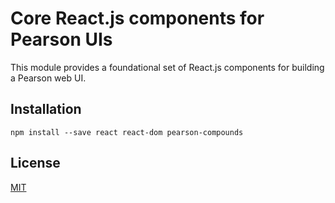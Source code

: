 # Core React.js components for Pearson UIs

This module provides a foundational set of React.js components for building a Pearson web UI.

## Installation

    npm install --save react react-dom pearson-compounds

## License

[MIT](LICENSE)

